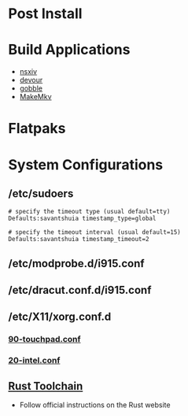 # Post Install 
# Build Applications
- [nsxiv](https://codeberg.org/nsxiv/nsxiv)
- [devour](https://github.com/salman-abedin/devour)
- [gobble](https://github.com/EmperorPenguin18/gobble)
- [MakeMkv](https://www.makemkv.com/download/)
# Flatpaks
# System Configurations
## /etc/sudoers
```
# specify the timeout type (usual default=tty)
Defaults:savantshuia timestamp_type=global

# specify the timeout interval (usual default=15)
Defaults:savantshuia timestamp_timeout=2
```
## /etc/modprobe.d/i915.conf
## /etc/dracut.conf.d/i915.conf
## /etc/X11/xorg.conf.d
### [90-touchpad.conf]()
### [20-intel.conf](https://wiki.archlinux.org/title/Intel_graphics#Xorg_configuration)
## [Rust Toolchain](https://www.rust-lang.org/tools/install)
- Follow official instructions on the Rust website

